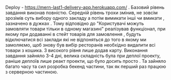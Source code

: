 Deploy - https://mern-last1-delivery-app.herokuapp.com/ . Базовий рівень завдання виконав повністю. Середній рівень трохи змінив, не зовсім зрозімів суть вибору одного закладу а потім вимикати інші чи вмикати , зазначено в дужках . Тому відповідно до "Користувачі можуть замовляти товари тільки в одному магазині" реалізував функціонал, при якому при додаванні в стейт товарів для замовлення , будуть відключатися всі заклади які не відпоняться до того в якому ми замоляємо, щоб знову був вибір ресторанів необхідно видалити всі товари з кошика. З високого рівня лише додав карту. Виконання завдання зайняло 3-4 дні, велика складність була при деплої проекту, раніше деплоїв лише реакт проекти, що було досить просто . Та зайняло багато часу та сил розробка бекенд частини, так як перший раз працюю з серверною частиною.

